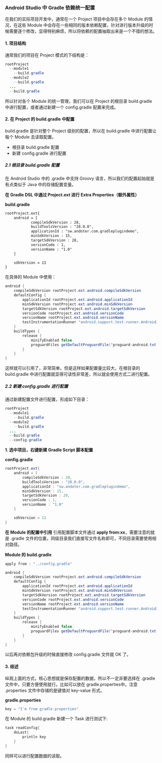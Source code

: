 ### Android Studio 中 Gradle 依赖统一配置
在我们的实际项目开发中，通常在一个 Project 项目中会存在多个 Module 的情况，在这些 Module 中会存在一些相同的版本依赖配置，针对进行版本升级的时候需要逐个修改，显得特别麻烦，所以将依赖的配置抽取出来是一个不错的想法。

#### 1. 项目结构
通常我们的项目在 Project 模式的下结构是：
```java
rootProject
  --module1
    --build.gradle
  --module2
    --build.gradle
  ...
  --build.gradle
```
所以针对各个 Module 的统一管理，我们可以在 Project 的根目录 build.gradle 中进行配置，或者通过新建一个 config.gradle 配置来完成。

#### 2. 在 Project 的 build.gradle 中配置
build.gradle 是针对整个 Project 级别的配置，所以在 build.gradle 中进行配置让每个 Module 去读取配置。
- 根目录 build.gradle 配置
- 新建 config.gradle 进行配置

##### 2.1 根目录 build.gradle 配置
在 Android Studio 中的 .gradle 中支持 Groovy 语言，所以我们的配置起始就是有点类似于 Java 中的存储配置变量。

**在 Gradle DSL 中通过 Project.ext 进行 Extra Properties（额外属性）**

**build.gradle**

```xml
rootProject.ext{
    android = [
            compileSdkVersion : 28,
            buildToolsVersion : "28.0.0",
            applicationId : "sw.andoter.com.gradleplugindemo",
            minSdkVersion : 15,
            targetSdkVersion : 28,
            versionCode : 1,
            versionName : "1.0"
    ]

    sdkVersion = 13
}
```

在具体的 Module 中使用：

```java
android {
    compileSdkVersion rootProject.ext.android.compileSdkVersion
    defaultConfig {
        applicationId rootProject.ext.android.applicationId
        minSdkVersion rootProject.ext.android.minSdkVersion
        targetSdkVersion rootProject.ext.android.targetSdkVersion
        versionCode rootProject.ext.android.versionCode
        versionName rootProject.ext.android.versionName
        testInstrumentationRunner "android.support.test.runner.AndroidJUnitRunner"
    }
    buildTypes {
        release {
            minifyEnabled false
            proguardFiles getDefaultProguardFile('proguard-android.txt'), 'proguard-rules.pro'
        }
    }
}
```

这样就可以引用了，非常简单。但是这样如果配置量比较大，在根目录的 build.gradle 中进行配置就显得可读性非常差，所以就会使用方式二进行配置。

##### 2.2 新建 config.gradle 进行配置
通过新建配置文件进行配置，形成如下目录：

```java
rootProject
  --module1
    --build.gradle
  --module2
    --build.gradle
  ...
  --build.gradle
  --config.gradle
```

**1. 选中项目，右键新建 Gradle Script 脚本配置**

**config.gradle**

```java
rootProject.ext{
    android = [
        compileSdkVersion : 28,
        buildToolsVersion : "28.0.0",
        applicationId : "sw.andoter.com.gradleplugindemo",
        minSdkVersion : 15,
        targetSdkVersion : 28,
        versionCode : 1,
        versionName : "1.0"
    ]

    sdkVersion = 13
}
```

**在 Module 的配置中引用**
引用配置脚本文件通过 **apply from:xx**，需要注意的就是 .gradle 文件的位置，同级目录我们直接写文件名称即可，不同目录需要使用相对路径。

**Module 的 build.gradle**

```java
apply from : "../config.gradle"

android {
    compileSdkVersion rootProject.ext.android.compileSdkVersion
    defaultConfig {
        applicationId rootProject.ext.android.applicationId
        minSdkVersion rootProject.ext.android.minSdkVersion
        targetSdkVersion rootProject.ext.android.targetSdkVersion
        versionCode rootProject.ext.android.versionCode
        versionName rootProject.ext.android.versionName
        testInstrumentationRunner "android.support.test.runner.AndroidJUnitRunner"
    }
    buildTypes {
        release {
            minifyEnabled false
            proguardFiles getDefaultProguardFile('proguard-android.txt'), 'proguard-rules.pro'
        }
    }
}
```

以后再对依赖包升级的时候直接修改 config.gradle 文件就 OK 了。

#### 3. 综述
纵观上面的方式，核心思想就是保存配置的数据，所以不一定非要选择在 .gradle 文件中，只要方便使用就行。比如可以放在 gradle.properties中。注意 .properties 文件中存储的是键值对 key-value 形式。

**gradle.properties**

```java
key = "I'm from gradle.properties"
```

在 Module 的 build.gradle 新建一个 Task 进行测试下:

```java
task readConfig{
    doLast{
        println key
    }
}
```

同样可以进行配置数据的读取。